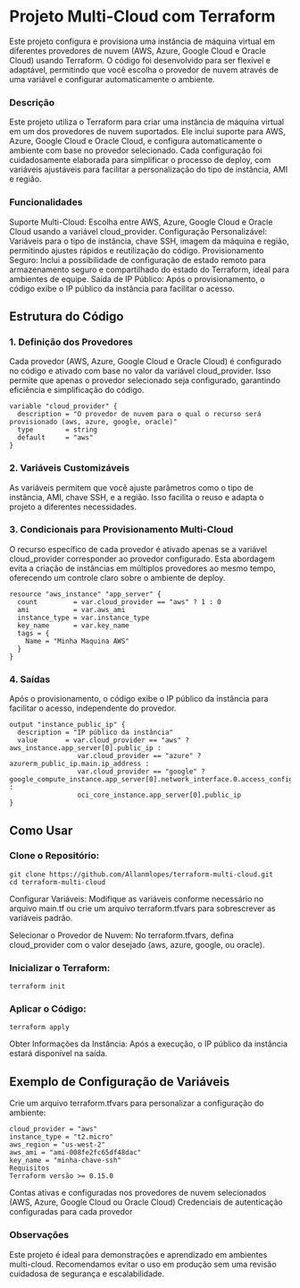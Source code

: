 <h1>Projeto Multi-Cloud com Terraform</h1>
Este projeto configura e provisiona uma instância de máquina virtual em diferentes provedores de nuvem (AWS, Azure, Google Cloud e Oracle Cloud) usando Terraform. O código foi desenvolvido para ser flexível e adaptável, permitindo que você escolha o provedor de nuvem através de uma variável e configurar automaticamente o ambiente.

<h3>Descrição</h3>
Este projeto utiliza o Terraform para criar uma instância de máquina virtual em um dos provedores de nuvem suportados. Ele inclui suporte para AWS, Azure, Google Cloud e Oracle Cloud, e configura automaticamente o ambiente com base no provedor selecionado. Cada configuração foi cuidadosamente elaborada para simplificar o processo de deploy, com variáveis ajustáveis para facilitar a personalização do tipo de instância, AMI e região.

<h3>Funcionalidades</h3>
Suporte Multi-Cloud: Escolha entre AWS, Azure, Google Cloud e Oracle Cloud usando a variável cloud_provider.
Configuração Personalizável: Variáveis para o tipo de instância, chave SSH, imagem da máquina e região, permitindo ajustes rápidos e reutilização do código.
Provisionamento Seguro: Inclui a possibilidade de configuração de estado remoto para armazenamento seguro e compartilhado do estado do Terraform, ideal para ambientes de equipe.
Saída de IP Público: Após o provisionamento, o código exibe o IP público da instância para facilitar o acesso.

<h2>Estrutura do Código</h2>

<h3>1. Definição dos Provedores</h3>
Cada provedor (AWS, Azure, Google Cloud e Oracle Cloud) é configurado no código e ativado com base no valor da variável cloud_provider. Isso permite que apenas o provedor selecionado seja configurado, garantindo eficiência e simplificação do código.

    variable "cloud_provider" {
      description = "O provedor de nuvem para o qual o recurso será provisionado (aws, azure, google, oracle)"
      type        = string
      default     = "aws"
    }
<h3>2. Variáveis Customizáveis</h3>
As variáveis permitem que você ajuste parâmetros como o tipo de instância, AMI, chave SSH, e a região. Isso facilita o reuso e adapta o projeto a diferentes necessidades.

<h3>3. Condicionais para Provisionamento Multi-Cloud</h3>
O recurso específico de cada provedor é ativado apenas se a variável cloud_provider corresponder ao provedor configurado. Esta abordagem evita a criação de instâncias em múltiplos provedores ao mesmo tempo, oferecendo um controle claro sobre o ambiente de deploy.

    resource "aws_instance" "app_server" {
      count         = var.cloud_provider == "aws" ? 1 : 0
      ami           = var.aws_ami
      instance_type = var.instance_type
      key_name      = var.key_name
      tags = {
        Name = "Minha Maquina AWS"
      }
    }
<h3>4. Saídas</h3>
Após o provisionamento, o código exibe o IP público da instância para facilitar o acesso, independente do provedor.

    output "instance_public_ip" {
      description = "IP público da instância"
      value       = var.cloud_provider == "aws" ? aws_instance.app_server[0].public_ip :
                     var.cloud_provider == "azure" ? azurerm_public_ip.main.ip_address :
                     var.cloud_provider == "google" ? google_compute_instance.app_server[0].network_interface.0.access_config.0.nat_ip :
                     oci_core_instance.app_server[0].public_ip
    }

<h2>Como Usar</h2>

<h3>Clone o Repositório:</h3>

    git clone https://github.com/Allanmlopes/terraform-multi-cloud.git
    cd terraform-multi-cloud
Configurar Variáveis: Modifique as variáveis conforme necessário no arquivo main.tf ou crie um arquivo terraform.tfvars para sobrescrever as variáveis padrão.

Selecionar o Provedor de Nuvem: No terraform.tfvars, defina cloud_provider com o valor desejado (aws, azure, google, ou oracle).

<h3>Inicializar o Terraform:</h3>

    terraform init

<h3>Aplicar o Código:</h3>

    terraform apply

Obter Informações da Instância: Após a execução, o IP público da instância estará disponível na saída.

<h2>Exemplo de Configuração de Variáveis</h2>

Crie um arquivo terraform.tfvars para personalizar a configuração do ambiente:

    cloud_provider = "aws"
    instance_type = "t2.micro"
    aws_region = "us-west-2"
    aws_ami = "ami-008fe2fc65df48dac"
    key_name = "minha-chave-ssh"
    Requisitos
    Terraform versão >= 0.15.0

Contas ativas e configuradas nos provedores de nuvem selecionados (AWS, Azure, Google Cloud ou Oracle Cloud)
Credenciais de autenticação configuradas para cada provedor

<h3>Observações</h3>

Este projeto é ideal para demonstrações e aprendizado em ambientes multi-cloud. Recomendamos evitar o uso em produção sem uma revisão cuidadosa de segurança e escalabilidade.

